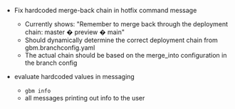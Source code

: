 - Fix hardcoded merge-back chain in hotfix command message
    * Currently shows: "Remember to merge back through the deployment chain: master � preview � main"
    * Should dynamically determine the correct deployment chain from gbm.branchconfig.yaml
    * The actual chain should be based on the merge_into configuration in the branch config

- evaluate hardcoded values in messaging
    * `gbm info`
    * all messages printing out info to the user